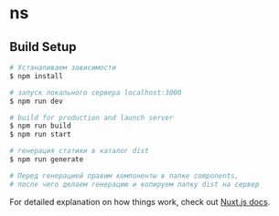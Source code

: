 # ns

## Build Setup

```bash
# Устаналиваем зависимости
$ npm install

# запуск локального сервера localhost:3000
$ npm run dev

# build for production and launch server
$ npm run build
$ npm run start

# генерация статики в каталог dist
$ npm run generate

# Перед генерацией правим компоненты в папке components,
# после чего делаем генерацию и копируем папку dist на сервер

```

For detailed explanation on how things work, check out [Nuxt.js docs](https://nuxtjs.org).
